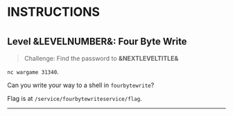 # INSTRUCTIONS
#
## Level &LEVELNUMBER&: Four Byte Write

> Challenge: Find the password to **&NEXTLEVELTITLE&**

`nc wargame 31340`.

Can you write your way to a shell in `fourbytewrite`?

Flag is at `/service/fourbytewriteservice/flag`.

---
